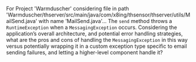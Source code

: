 For Project 'Warmduscher' considering file in path 'Warmduscher/thserver/src/main/java/com/x8ing/thsensor/thserver/utils/MailSend.java' with name 'MailSend.java'... 
The `send` method throws a `RuntimeException` when a `MessagingException` occurs.  Considering the application’s overall architecture, and potential error handling strategies, what are the pros and cons of handling the `MessagingException` in this way versus potentially wrapping it in a custom exception type specific to email sending failures, and letting a higher-level component handle it?